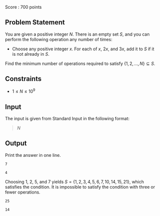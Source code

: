 Score : $700$ points

## Problem Statement

You are given a positive integer $N$. There is an empty set $S$, and you can perform the following operation any number of times:

- Choose any positive integer $x$. For each of $x$, $2x$, and $3x$, add it to $S$ if it is not already in $S$.

Find the minimum number of operations required to satisfy $\{1, 2, \dots, N\} \subseteq S$.

## Constraints

- $1 \leq N \leq 10^{9}$

## Input

The input is given from Standard Input in the following format:

> $N$

## Output

Print the answer in one line.

```input1
7
```

```output1
4
```

Choosing $1$, $2$, $5$, and $7$ yields $S = \{1, 2, 3, 4, 5, 6, 7, 10, 14, 15, 21\}$, which satisfies the condition. It is impossible to satisfy the condition with three or fewer operations.

```input2
25
```

```output2
14
```